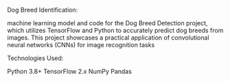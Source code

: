 Dog Breed Identification:

machine learning model and code for the Dog Breed Detection project, which utilizes TensorFlow and Python to accurately predict dog breeds from images. 
This project showcases a practical application of convolutional neural networks (CNNs) for image recognition tasks

Technologies Used:


Python 3.8+
TensorFlow 2.x
NumPy
Pandas
